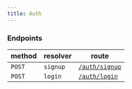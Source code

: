 ```yaml
---
title: Auth
---
```


### Endpoints

| method   | resolver | route                              |
| -------- | -------- | ---------------------------------- |
| `POST` | `signup` | [`/auth/signup`](/api/auth/signup) |
| `POST`   | `login`  | [`/auth/login`](/api/auth/login)   |
